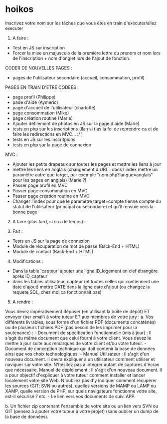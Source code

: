# hoikos
Inscrivez votre nom sur les tâches que vous êtes en train d'exécuter/allez executer

1. A faire : 
  - Test en JS sur inscription
  - Forcer la mise en majuscule de la première lettre du prenom et nom lors de l'inscription + nom d'onglet lors de l'ajout de fonction. 

CODER DE NOUVELLES PAGES : 
  - pages de l'utilisateur secondaire (accueil, consommation, profil)  
  
PAGES EN TRAIN D'ETRE CODEES :
  - page profil (Philippe)
  - pade d'aide (Aymeric)
  - page d'accueil de l'utilisateur (charlotte)
  - page consommation (Mike)
  - page création routine (Marie)
  - Ajouter défilement de photos en JS sur la page d'aide (Marie)
  - tests en php sur les inscriptions (Ilan si t'as la foi de reprendre ca et de faire les redirections en MVC... :/ )
  - tests en JS sur les inscritpions
  - tests en php sur la page de connexion
  
  
MVC :
  - Ajouter les petits drapeaux sur toutes les pages et mettre les liens à jour
  - mettre les liens en anglais (changement d'URL : dans l'index mettre un paramètre autre que target, par exemple "nom.php?langue=anglais" pour les pages en anglais) (Marie ?)
  - Passer page profil en MVC
  - Passer page consommation en MVC
  - Passer page création routine en MVC
  - Changer l'index pour que le parametre target=compte tienne compte du statut de l'utilisateur (principal ou secondaire) et qu'il renvoie vers la bonne page


2. A faire (plus tard, si on a le temps) :

3. Fait : 
  - Tests en JS sur la page de connexion
  - Module de récupération de mot de passe (Back-End + HTML)
  - Module de contact (Back-End + HTML)

4. Modifications : 
  - Dans la table 'capteur' ajouter une ligne ID_logement en clef étrangère après ID_capteur
  - dans les tables utilisateur, capteur (et toutes celles qui contiennent une date d'ajout) mettre DATE dans la ligne date d'ajout (ou changez la requete SQL, chez moi ca fonctionnait pas)
  
5. A rendre : 

Vous devez impérativement déposer (en utilisant la boîte de dépôt) ET envoyer (par email) à votre tuteur ET aux membres de votre jury :
  a. Vos différents livrables, sous forme d'un fichier PDF (documents concaténés) ou de plusieurs fichiers PDF (pas besoin de les imprimer pour la soutenance) :
    - Document de spécification fonctionnelle (mis à jour) : Il s'agit du même document que celui fourni à votre client. Vous devez le mettre à jour suite aux remarques de votre client et/ou votre tuteur.
    - Document de conception technique qui doit contenir la base de données ainsi que vos choix technologiques.
    - Manuel Utilisateur : Il s'agit d'un nouveau document. Il devra expliquer à un utilisateur comment utiliser et naviguer sur votre site. N'hésitez pas à intégrer autant de captures d'écran que nécessaire.
Manuel de déploiement : Il s'agit d'un nouveau document. Il a pour objectif d'expliquer à votre tuteur comment installer et lancer localement votre site Web. N'oubliez pas d'y indiquer comment récupérer les sources (GIT; SVN ou autres), quelles versions de MAMP ou LAMP ou XAMP, quelle version de PHP, sur quels navigateurs fonctionne votre site, est-il sécurisé ? etc.
    - Le lien vers vos documents de suivi APP.

  b. Un fichier zip contenant l'ensemble de votre site ou un lien vers SVN ou GIT (pensez à ajouter votre tuteur à votre projet) (sans oublier un dump de la base de données).
